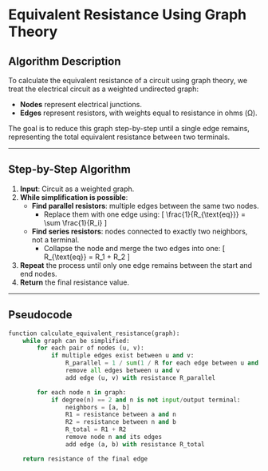 # Equivalent Resistance Using Graph Theory

## Algorithm Description

To calculate the equivalent resistance of a circuit using graph theory, we treat the electrical circuit as a weighted undirected graph:

- **Nodes** represent electrical junctions.
- **Edges** represent resistors, with weights equal to resistance in ohms (Ω).

The goal is to reduce this graph step-by-step until a single edge remains, representing the total equivalent resistance between two terminals.

---

## Step-by-Step Algorithm

1. **Input**: Circuit as a weighted graph.
2. **While simplification is possible**:
   - **Find parallel resistors**: multiple edges between the same two nodes.
     - Replace them with one edge using:
       \[
       \frac{1}{R_{\text{eq}}} = \sum \frac{1}{R_i}
       \]
   - **Find series resistors**: nodes connected to exactly two neighbors, not a terminal.
     - Collapse the node and merge the two edges into one:
       \[
       R_{\text{eq}} = R_1 + R_2
       \]
3. **Repeat** the process until only one edge remains between the start and end nodes.
4. **Return** the final resistance value.

---

## Pseudocode

```python
function calculate_equivalent_resistance(graph):
    while graph can be simplified:
        for each pair of nodes (u, v):
            if multiple edges exist between u and v:
                R_parallel = 1 / sum(1 / R for each edge between u and v)
                remove all edges between u and v
                add edge (u, v) with resistance R_parallel

        for each node n in graph:
            if degree(n) == 2 and n is not input/output terminal:
                neighbors = [a, b]
                R1 = resistance between a and n
                R2 = resistance between n and b
                R_total = R1 + R2
                remove node n and its edges
                add edge (a, b) with resistance R_total

    return resistance of the final edge
```